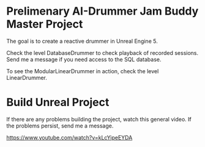 # Prelimenary AI-Drummer Jam Buddy Master Project

The goal is to create a reactive drummer in Unreal Engine 5.

Check the level DatabaseDrummer to check playback of recorded sessions.
Send me a message if you need access to the SQL database.

To see the ModularLinearDrummer in action, check the level LinearDrummer. 


# Build Unreal Project

If there are any problems building the project, watch this general video.
If the problems persist, send me a message.

https://www.youtube.com/watch?v=kLcYipeEYDA
